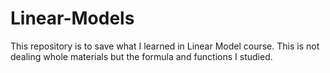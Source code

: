 # Linear-Models

This repository is to save what I learned in Linear Model course.
This is not dealing whole materials but the formula and functions I studied.
